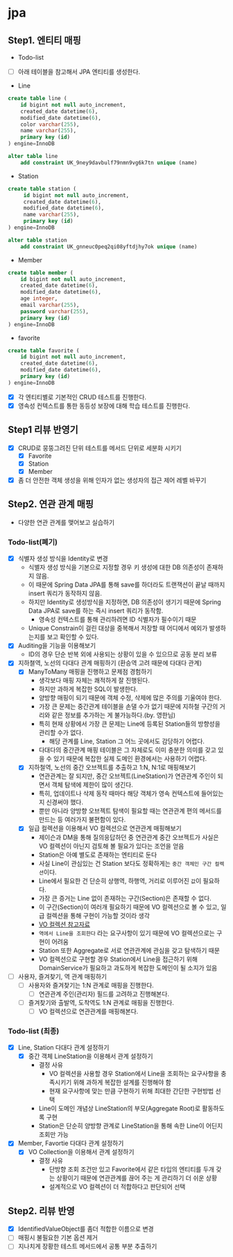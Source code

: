 # jpa

## Step1. 엔티티 매핑
- Todo-list
- [ ] 아래 테이블을 참고해서 JPA 엔티티를 생성한다.
- Line
```sql
create table line (
    id bigint not null auto_increment,
    created_date datetime(6),
    modified_date datetime(6),
    color varchar(255),
    name varchar(255),
    primary key (id)
) engine=InnoDB

alter table line
    add constraint UK_9ney9davbulf79nmn9vg6k7tn unique (name)
```
- Station
```sql
create table station (
     id bigint not null auto_increment,
     created_date datetime(6),
     modified_date datetime(6),
     name varchar(255),
     primary key (id)
) engine=InnoDB

alter table station
    add constraint UK_gnneuc0peq2qi08yftdjhy7ok unique (name)
```
- Member
```sql
create table member (
    id bigint not null auto_increment,
    created_date datetime(6),
    modified_date datetime(6),
    age integer,
    email varchar(255),
    password varchar(255),
    primary key (id)
) engine=InnoDB
```
- favorite
```sql
create table favorite (
    id bigint not null auto_increment,
    created_date datetime(6),
    modified_date datetime(6),
    primary key (id)
) engine=InnoDB
```
- [X] 각 엔티티별로 기본적인 CRUD 테스트를 진행한다.
- [X] 영속성 컨텍스트를 통한 동등성 보장에 대해 학습 테스트를 진행한다.

## Step1 리뷰 반영기
- [X] CRUD로 뭉뚱그려진 단위 테스트를 메서드 단위로 세분화 시키기
    - [X] Favorite
    - [X] Station
    - [X] Member
- [X] 좀 더 안전한 객체 생성을 위해 인자가 없는 생성자의 접근 제어 레벨 바꾸기

## Step2. 연관 관계 매핑
- 다양한 연관 관계를 맺어보고 실습하기

### Todo-list(폐기)
- [X] 식별자 생성 방식을 Identity로 변경
  - 식별자 생성 방식을 기본으로 지정할 경우 키 생성에 대한 DB 의존성이 존재하지 않음.
  - 이 때문에 Spring Data JPA를 통해 save를 하더라도 트랜잭션이 끝날 때까지 insert 쿼리가 동작하지 않음.
  - 하지만 Identity로 생성방식을 지정하면, DB 의존성이 생기기 때문에 Spring Data JPA로 save를 하는 즉시 insert 쿼리가 동작함.
    - 영속성 컨텍스트를 통해 관리하려면 ID 식별자가 필수이기 때문
  - Unique Constrain이 걸린 대상을 중복해서 저장할 때 어디에서 예외가 발생하는지를 보고 확인할 수 있다.
- [X] Auditing을 기능을 이용해보기
  - ID의 경우 단순 반복 외에 사용되는 상황이 있을 수 있으므로 공동 분리 보류
- [X] 지하쳘역, 노선의 다대다 관계 매핑하기 (환승역 고려 때문에 다대다 관계)
  - [X] ManyToMany 매핑을 진행하고 문제점 경험하기
    - 생각보다 매핑 자체는 쾌적하게 잘 진행된다.
    - 하지만 과하게 복잡한 SQL이 발생한다.
    - 양방향 매핑이 되기 때문에 객체 수정, 삭제에 많은 주의를 기울여야 한다.
    - 가장 큰 문제는 중간관계 테이블을 손댈 수가 없기 때문에 지하철 구간의 거리와 같은 정보를 추가하는 게 불가능하다.(by. 영한님)
    - 특히 현재 상황에서 가장 큰 문제는 Line에 등록된 Station들의 방향성을 관리할 수가 없다.
      - 해당 관계를 Line, Station 그 어느 곳에서도 감당하기 어렵다.
    - 다대다의 중간관계 매핑 테이블은 그 자체로도 이미 충분한 의미를 갖고 있을 수 있기 때문에 복잡한 실제 도메인 환경에서는 사용하기 어렵다.
  - [X] 지하철역, 노선의 중간 오브젝트를 추출하고 1:N, N:1로 매핑해보기
    - 연관관계는 잘 되지만, 중간 오브젝트(LineStation)가 연관관계 주인이 되면서 객체 탐색에 제한이 많이 생긴다.
    - 특히, 업데이트나 삭제 동작 때마다 해당 객체가 영속 컨텍스트에 들어있는지 신경써야 했다.
    - 뿐만 아니라 양방향 오브젝트 탐색이 필요할 때는 연관관계 편의 메서드를 만드는 등 여러가지 불편함이 있다.
  - [X] 일급 컬렉션을 이용해서 VO 컬렉션으로 연관관계 매핑해보기
    - 제이슨과 DM을 통해 질의응답하던 중 연관관계 중간 오브젝트가 사실은 VO 컬렉션이 아닌지 검토해 볼 필요가 있다는 조언을 얻음
    - Station은 아예 별도로 존재하는 엔티티로 둔다
    - 사실 Line이 관심있는 건 Station 보다도 정확하게는 `중간 객체인 구간 컬렉션`이다.
    - Line에서 필요한 건 단순히 상행역, 하행역, 거리로 이루어진 `값`이 필요하다.
    - 가장 큰 증거는 Line 없이 존재하는 구간(Section)은 존재할 수 없다.
    - 이 구간(Section)이 여러개 필요하기 때문에 VO 컬렉션으로 볼 수 있고, 일급 컬렉션을 통해 구현이 가능할 것이라 생각
    - [VO 컬렉션 참고자료](http://redutan.github.io/2018/05/29/ddd-values-on-jpa)
    - `역에서 Line을 조회한다` 라는 요구사항이 있기 때문에 VO 컬렉션으로는 구현이 어려움
    - Station 또한 Aggregate로 서로 연관관계에 관심을 갖고 탐색하기 때문
    - VO 컬렉션으로 구현할 경우 Station에서 Line을 접근하기 위해 DomainService가 필요하고 과도하게 복잡한 도메인이 될 소지가 있음
- [ ] 사용자, 즐겨찾기, 역 관계 매핑하기
  - [ ] 사용자와 즐겨찾기는 1:N 관계로 매핑을 진행한다.
    - [ ] 연관관계 주인(관리자) 필드를 고려하고 진행해본다.
  - [ ] 즐겨찾기와 출발역, 도착역도 1:N 관계로 매핑을 진행한다.
    - [ ] VO 컬렉션으로 연관관계를 매핑해본다.

### Todo-list (최종)
- [X] Line, Station 다대다 관계 설정하기
  - [X] 중간 객체 LineStation을 이용해서 관계 설정하기
    - 결정 사유
      - VO 컬렉션을 사용할 경우 Station에서 Line을 조회하는 요구사항을 충족시키기 위해 과하게 복잡한 설계를 진행해야 함
      - 현재 요구사항에 맞는 만큼 구현하기 위해 최대한 간단한 구현방법 선택
    - Line이 도메인 개념상 LineStation의 부모(Aggregate Root)로 활동하도록 구현
    - Station은 단순히 양방향 관계로 LineStation을 통해 속한 Line이 어딘지 조회만 가능
- [X] Member, Favortie 다대다 관계 설정하기
  - [X] VO Collection을 이용해서 관계 설정하기
    - 결정 사유
      - 단방향 조회 조건만 있고 Favorite에서 같은 타입의 엔티티를 두개 갖는 상황이기 때문에 연관관계를 끊어 주는 게 관리하기 더 쉬운 상황
      - 설계적으로 VO 컬렉션이 더 적합하다고 판단되어 선택

## Step2. 리뷰 반영
- [X] IdentifiedValueObject를 좀더 적합한 이름으로 변경
- [ ] 매핑시 불필요한 기본 옵션 제거
- [ ] 지나치게 장황한 테스트 메서드에서 공통 부분 추출하기
